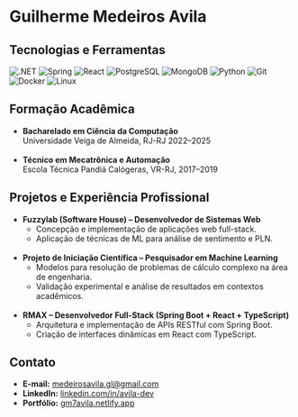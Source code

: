  <h1>Guilherme Medeiros Avila</h1>
   <h2>Tecnologias e Ferramentas</h2>
  <div class="badges">
    <img src="https://img.shields.io/badge/ASP.NET-2e3440?style=flat&logo=.net&logoColor=white" alt=".NET">
    <img src="https://img.shields.io/badge/Spring-2e3440?style=flat&logo=spring&logoColor=white" alt="Spring">
    <img src="https://img.shields.io/badge/React-2e3440?style=flat&logo=react&logoColor=white" alt="React">
    <img src="https://img.shields.io/badge/PostgreSQL-2e3440?style=flat&logo=postgresql&logoColor=white" alt="PostgreSQL">
    <img src="https://img.shields.io/badge/MongoDB-2e3440?style=flat&logo=mongodb&logoColor=white" alt="MongoDB">
    <img src="https://img.shields.io/badge/Python-2e3440?style=flat&logo=python&logoColor=white" alt="Python">
    <img src="https://img.shields.io/badge/Git-2e3440?style=flat&logo=git&logoColor=white" alt="Git">
    <img src="https://img.shields.io/badge/Docker-2e3440?style=flat&logo=docker&logoColor=white" alt="Docker">
    <img src="https://img.shields.io/badge/Linux/Debian-2e3440?style=flat&logo=debian&logoColor=white" alt="Linux">
  </div>

<!--
<h2>GitHub Analytics</h2>
<div class="analytics">
  <img src="https://github-readme-stats.vercel.app/api?username=GM7Avila&show_icons=true&theme=nord&hide=jupyter%20notebook" alt="Estatísticas do GitHub">
  <img src="https://github-readme-stats.vercel.app/api/top-langs/?username=GM7Avila&layout=compact&theme=nord&hide=jupyter%20notebook" alt="Principais linguagens">
</div>
-->


  <h2>Formação Acadêmica</h2>
  <ul>
    <li><strong>Bacharelado em Ciência da Computação</strong><br>Universidade Veiga de Almeida, RJ-RJ 2022–2025</li>
    <br>
    <li><strong>Técnico em Mecatrônica e Automação</strong><br>Escola Técnica Pandiá Calógeras, VR-RJ, 2017–2019</li>
  </ul>

  <h2>Projetos e Experiência Profissional</h2>
  <ul>
    <li>
      <strong>Fuzzylab (Software House) – Desenvolvedor de Sistemas Web</strong>
      <ul>
        <li>Concepção e implementação de aplicações web full-stack.</li>
        <li>Aplicação de técnicas de ML para análise de sentimento e PLN.</li>
      </ul>
    </li>
        <br>
    <li>
      <strong>Projeto de Iniciação Científica – Pesquisador em Machine Learning</strong>
      <ul>
        <li>Modelos para resolução de problemas de cálculo complexo na área de engenharia.</li>
        <li>Validação experimental e análise de resultados em contextos acadêmicos.</li>
      </ul>
    </li>
    <br>
    <li>
      <strong>RMAX – Desenvolvedor Full-Stack (Spring Boot + React + TypeScript)</strong>
      <ul>
        <li>Arquitetura e implementação de APIs RESTful com Spring Boot.</li>
        <li>Criação de interfaces dinâmicas em React com TypeScript.</li>
      </ul>
    </li>
  </ul>

  <h2>Contato</h2>
  <ul>
    <li><strong>E-mail:</strong> <a href="mailto:medeirosavila.gl@gmail.com">medeirosavila.gl@gmail.com</a></li>
    <li><strong>LinkedIn:</strong> <a href="https://www.linkedin.com/in/avila-dev/" target="_blank">linkedin.com/in/avila-dev</a></li>
    <li><strong>Portfólio:</strong> <a href="https://gm7avila.netlify.app/" target="_blank">gm7avila.netlify.app</a></li>
  </ul>




